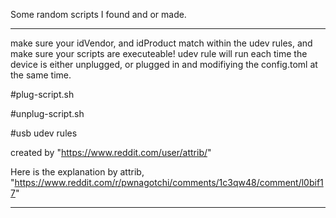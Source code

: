 Some random scripts I found and or made. 

------
make sure your idVendor, and idProduct match within the udev rules, and make sure your scripts are executeable! 
udev rule will run each time the device is either unplugged, or plugged in and modifiying the config.toml at the same time.

#plug-script.sh 

#unplug-script.sh 

#usb udev rules 

created by "https://www.reddit.com/user/attrib/"

Here is the explanation by attrib, "https://www.reddit.com/r/pwnagotchi/comments/1c3qw48/comment/l0bif17"

---------
